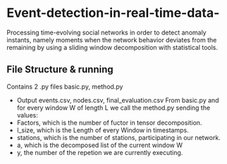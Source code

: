 # Event-detection-in-real-time-data-
Processing time-evolving social networks in order to detect anomaly instants, namely moments when the network behavior deviates from the remaining by using a sliding window decomposition with statistical tools.

## File Structure & running
Contains 2 .py files 
basic.py, method.py
- Output events.csv, nodes.csv, final_evaluation.csv
From basic.py and for every window W of length L we call the method.py sending the values:
- Factors, which is the number of fuctor in tensor decomposition.
- l_size, which is the Length of every Window in timestamps.
- stations, which is the number of stations, participating in our network.
- a, which is the decomposed list of the current window W
- y, the number of the repetion we are currently executing.
